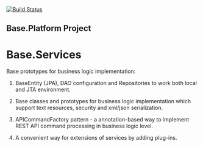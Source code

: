 [![Build Status](https://travis-ci.org/anr-ru/base.services.svg?branch=master)](https://travis-ci.org/anr-ru/base.services)

## Base.Platform Project

# Base.Services

Base prototypes for business logic implementation:

1. BaseEntity (JPA), DAO configuration and Repositories to work both local and JTA environment.

2. Base classes and prototypes for business logic implementation which support text resources, security and xml/json
   serialization.
   
3. APICommandFactory pattern - a annotation-based way to implement REST API command processing in business logic level.

4. A convenient way for extensions of services by adding plug-ins. 
